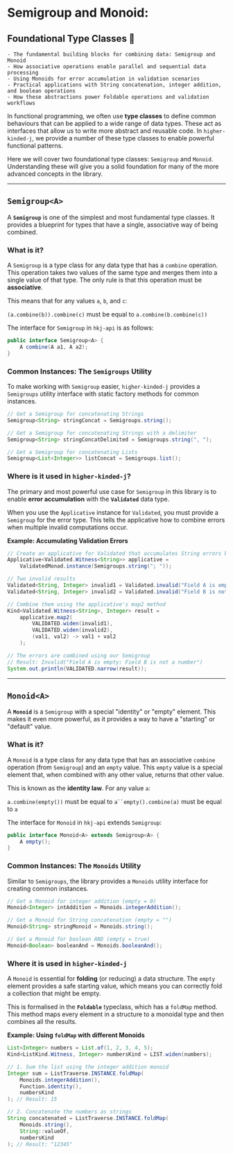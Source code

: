 # Semigroup and Monoid: 
## Foundational Type Classes 🧮

~~~admonish info title="What You'll Learn"
- The fundamental building blocks for combining data: Semigroup and Monoid
- How associative operations enable parallel and sequential data processing
- Using Monoids for error accumulation in validation scenarios
- Practical applications with String concatenation, integer addition, and boolean operations
- How these abstractions power Foldable operations and validation workflows
~~~

In functional programming, we often use **type classes** to define common behaviours that can be applied to a wide range of data types. These act as interfaces that allow us to write more abstract and reusable code. In `higher-kinded-j`, we provide a number of these type classes to enable powerful functional patterns.

Here we will cover two foundational type classes: `Semigroup` and `Monoid`. Understanding these will give you a solid foundation for many of the more advanced concepts in the library.

---

## **`Semigroup<A>`**

A **`Semigroup`** is one of the simplest and most fundamental type classes. It provides a blueprint for types that have a single, associative way of being combined.

### What is it?

A `Semigroup` is a type class for any data type that has a `combine` operation. This operation takes two values of the same type and merges them into a single value of that type. The only rule is that this operation must be **associative**.

This means that for any values `a`, `b`, and `c`:

`(a.combine(b)).combine(c)` must be equal to `a.combine(b.combine(c))`

The interface for `Semigroup` in `hkj-api` is as follows:


``` java 
public interface Semigroup<A> {
    A combine(A a1, A a2);
}
```

### Common Instances: The `Semigroups` Utility

To make working with `Semigroup` easier, `higher-kinded-j` provides a `Semigroups` utility interface with static factory methods for common instances.


``` java
// Get a Semigroup for concatenating Strings
Semigroup<String> stringConcat = Semigroups.string();

// Get a Semigroup for concatenating Strings with a delimiter
Semigroup<String> stringConcatDelimited = Semigroups.string(", ");

// Get a Semigroup for concatenating Lists
Semigroup<List<Integer>> listConcat = Semigroups.list();
```

### Where is it used in `higher-kinded-j`?

The primary and most powerful use case for `Semigroup` in this library is to enable **error accumulation** with the **`Validated`** data type.

When you use the `Applicative` instance for `Validated`, you must provide a `Semigroup` for the error type. This tells the applicative how to combine errors when multiple invalid computations occur.

**Example: Accumulating Validation Errors**


``` java
// Create an applicative for Validated that accumulates String errors by joining them.
Applicative<Validated.Witness<String>> applicative =
    ValidatedMonad.instance(Semigroups.string("; "));

// Two invalid results
Validated<String, Integer> invalid1 = Validated.invalid("Field A is empty");
Validated<String, Integer> invalid2 = Validated.invalid("Field B is not a number");

// Combine them using the applicative's map2 method
Kind<Validated.Witness<String>, Integer> result =
    applicative.map2(
        VALIDATED.widen(invalid1),
        VALIDATED.widen(invalid2),
        (val1, val2) -> val1 + val2
    );

// The errors are combined using our Semigroup
// Result: Invalid("Field A is empty; Field B is not a number")
System.out.println(VALIDATED.narrow(result));
```

---

## **`Monoid<A>`**

A **`Monoid`** is a `Semigroup` with a special "identity" or "empty" element. This makes it even more powerful, as it provides a way to have a "starting" or "default" value.

### What is it?

A `Monoid` is a type class for any data type that has an associative `combine` operation (from `Semigroup`) and an `empty` value. This `empty` value is a special element that, when combined with any other value, returns that other value.

This is known as the **identity law**. For any value `a`:

`a.combine(empty())` must be equal to `a``empty().combine(a)` must be equal to `a`

The interface for `Monoid` in `hkj-api` extends `Semigroup`:


``` java 
public interface Monoid<A> extends Semigroup<A> {
    A empty();
}
```

### Common Instances: The `Monoids` Utility

Similar to `Semigroups`, the library provides a `Monoids` utility interface for creating common instances.


``` java
// Get a Monoid for integer addition (empty = 0)
Monoid<Integer> intAddition = Monoids.integerAddition();

// Get a Monoid for String concatenation (empty = "")
Monoid<String> stringMonoid = Monoids.string();

// Get a Monoid for boolean AND (empty = true)
Monoid<Boolean> booleanAnd = Monoids.booleanAnd();
```

### Where it is used in `higher-kinded-j`

A `Monoid` is essential for **folding** (or reducing) a data structure. The `empty` element provides a safe starting value, which means you can correctly fold a collection that might be empty.

This is formalised in the **`Foldable`** typeclass, which has a `foldMap` method. This method maps every element in a structure to a monoidal type and then combines all the results.

**Example: Using `foldMap` with different Monoids**


``` java 
List<Integer> numbers = List.of(1, 2, 3, 4, 5);
Kind<ListKind.Witness, Integer> numbersKind = LIST.widen(numbers);

// 1. Sum the list using the integer addition monoid
Integer sum = ListTraverse.INSTANCE.foldMap(
    Monoids.integerAddition(),
    Function.identity(),
    numbersKind
); // Result: 15

// 2. Concatenate the numbers as strings
String concatenated = ListTraverse.INSTANCE.foldMap(
    Monoids.string(),
    String::valueOf,
    numbersKind
); // Result: "12345"
```
